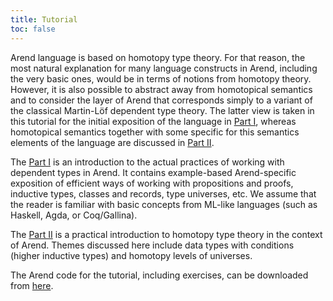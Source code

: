 ```yaml
---
title: Tutorial
toc: false
---
```


Arend language is based on homotopy type theory. For that reason, the most natural explanation for many language constructs in Arend,
including the very basic ones, would be in terms of notions from homotopy theory. However, it is also possible to abstract away from
homotopical semantics and to consider the layer of Arend that corresponds simply to a variant of the classical Martin-Löf dependent
type theory. The latter view is taken in this tutorial for the initial exposition of the language in [Part I](/documentation/tutorial/PartI), whereas homotopical semantics
together with some specific for this semantics elements of the language are discussed in [Part II](/documentation/tutorial/PartII).

The [Part I](/documentation/tutorial/PartI) is an introduction to the actual practices of working with dependent types in Arend. It contains
example-based Arend-specific exposition of efficient ways of working with propositions and proofs, inductive types, classes and records,
type universes, etc. We assume that the reader is familiar with basic concepts from ML-like languages (such as Haskell, Agda, or Coq/Gallina).

The [Part II](/documentation/tutorial/PartII) is a practical introduction to homotopy type theory in the context of Arend. Themes discussed here
include data types with conditions (higher inductive types) and homotopy levels of universes.

The Arend code for the tutorial, including exercises, can be downloaded from [here](https://github.com/arend-lang/tutorial-code).
